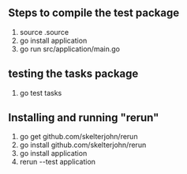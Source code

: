 ## Steps to compile the test package

1. source .source
2. go install application
3. go run src/application/main.go

## testing the tasks package
1. go test tasks

## Installing and running "rerun"
1. go get github.com/skelterjohn/rerun
2. go install github.com/skelterjohn/rerun
3. go install application
4. rerun --test application
